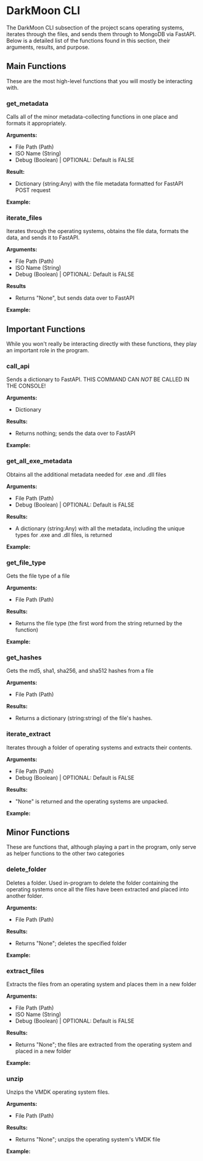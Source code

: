 # DarkMoon CLI

The DarkMoon CLI subsection of the project scans operating systems, iterates through the files, and sends them through to MongoDB via FastAPI. 
Below is a detailed list of the functions found in this section, their arguments, results, and purpose.

## Main Functions

These are the most high-level functions that you will mostly be interacting with.

### get_metadata

Calls all of the minor metadata-collecting functions in one place and formats it appropriately.

**Arguments:**

+ File Path (Path)
+ ISO Name (String)
+ Debug (Boolean) | OPTIONAL: Default is FALSE

**Result:**

+ Dictionary (string:Any) with the file metadata formatted for FastAPI POST request

**Example:**


### iterate_files

Iterates through the operating systems, obtains the file data, formats the data, and sends it to FastAPI.

**Arguments:**

+ File Path (Path)
+ ISO Name (String)
+ Debug (Boolean) | OPTIONAL: Default is FALSE

**Results**

+ Returns "None", but sends data over to FastAPI

**Example:**


## Important Functions

While you won't really be interacting directly with these functions, they play an important role in the program.

### call_api

Sends a dictionary to FastAPI. THIS COMMAND CAN _NOT_ BE CALLED IN THE CONSOLE!

**Arguments:**

+ Dictionary

**Results:**

+ Returns nothing; sends the data over to FastAPI

**Example:**


### get_all_exe_metadata

Obtains all the additional metadata needed for .exe and .dll files

**Arguments:**

+ File Path (Path)
+ Debug (Boolean) | OPTIONAL: Default is FALSE

**Results:**

+ A dictionary (string:Any) with all the metadata, including the unique types for .exe and .dll files, is returned

**Example:**


### get_file_type

Gets the file type of a file

**Arguments:**

+ File Path (Path)

**Results:**

+ Returns the file type (the first word from the string returned by the function)

**Example:**


### get_hashes

Gets the md5, sha1, sha256, and sha512 hashes from a file

**Arguments:**

+ File Path (Path)

**Results:**

+ Returns a dictionary (string:string) of the file's hashes.


### iterate_extract

Iterates through a folder of operating systems and extracts their contents.

**Arguments:**

+ File Path (Path)
+ Debug (Boolean) | OPTIONAL: Default is FALSE

**Results:**

+ "None" is returned and the operating systems are unpacked.

**Example:**


## Minor Functions

These are functions that, although playing a part in the program, only serve as helper functions to the other two categories

### delete_folder

Deletes a folder. Used in-program to delete the folder containing the operating systems once all the files have been extracted and placed into another folder.

**Arguments:**

+ File Path (Path)

**Results:**

+ Returns "None"; deletes the specified folder

**Example:**


### extract_files

Extracts the files from an operating system and places them in a new folder

**Arguments:**

+ File Path (Path)
+ ISO Name (String)
+ Debug (Boolean) | OPTIONAL: Default is FALSE

**Results:**

+ Returns "None"; the files are extracted from the operating system and placed in a new folder

**Example:**


### unzip

Unzips the VMDK operating system files.

**Arguments:**

+ File Path (Path)

**Results:**

+ Returns "None"; unzips the operating system's VMDK file

**Example:**






